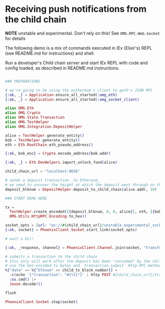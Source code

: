 # Receiving push notifications from the child chain

**NOTE** unstable and experimental. Don't rely on this! See `OMG.RPC.Web.Socket` for details

The following demo is a mix of commands executed in IEx (Elixir's) REPL (see README.md for instructions) and shell.

Run a developer's Child chain server and start IEx REPL with code and config loaded, as described in README.md instructions.

```elixir

### PREPARATIONS

# we're going to be using the exthereum's client to geth's JSON RPC
{:ok, _} = Application.ensure_all_started(:omg_eth)
{:ok, _} = Application.ensure_all_started(:omg_socket_client)

alias OMG.Eth
alias OMG.Crypto
alias OMG.State.Transaction
alias OMG.TestHelper
alias OMG.Integration.DepositHelper

alice = TestHelper.generate_entity()
bob = TestHelper.generate_entity()
eth = Eth.RootChain.eth_pseudo_address()

{:ok, bob_enc} = Crypto.encode_address(bob.addr)

{:ok, _} = Eth.DevHelpers.import_unlock_fund(alice)

child_chain_url = "localhost:9656"

# sends a deposit transaction _to Ethereum_
# we need to uncover the height at which the deposit went through on the root chain
deposit_blknum = DepositHelper.deposit_to_child_chain(alice.addr, 10)

### START DEMO HERE

tx =
  TestHelper.create_encoded([{deposit_blknum, 0, 0, alice}], eth, [{bob, 9}]) |>
  OMG.Utils.HttpRPC.Encoding.to_hex()

socket_opts = [url: "ws://#{child_chain_url}/unstable_experimental_socket/websocket"]
{:ok, socket} = PhoenixClient.Socket.start_link(socket_opts)

# wait a bit!

{:ok, _response, channel} = PhoenixClient.Channel.join(socket, "transfer:#{bob_enc}")

# submits a transaction to the child chain
# this only will work after the deposit has been "consumed" by the child chain, be patient (~15sec)
# use the hex-encoded tx bytes and `transaction.submit` Http-RPC method described in README.md for child chain server
%{"data" => %{"blknum" => child_tx_block_number}} =
  ~c(echo '{"transaction": "#{tx}"}' | http POST #{child_chain_url}/transaction.submit) |>
  :os.cmd() |>
  Jason.decode!()

flush

PhoenixClient.Socket.stop(socket)

```
